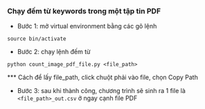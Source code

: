 ### Chạy đếm từ keywords trong một tập tin PDF

- Bước 1: mở virtual environment bằng các gõ lệnh

```
source bin/activate
```

- Bước 2: chạy lệnh đếm từ

```
python count_image_pdf_file.py <file_path>
```

\*\*\* Cách để lấy file_path, click chuột phải vào file, chọn Copy Path

- Bước 3: sau khi thành công, chương trình sẽ sinh ra 1 file là `<file_path>_out.csv` ở ngay cạnh file PDF
